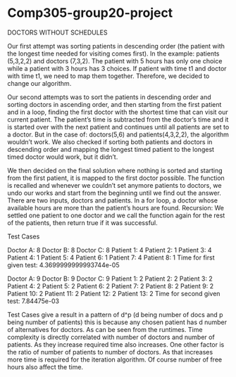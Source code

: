 # Comp305-group20-project
DOCTORS WITHOUT SCHEDULES

Our first attempt was sorting patients in descending order (the patient with the longest time needed for visiting comes first). 
In the example:  patients (5,3,2,2) and doctors (7,3,2). The patient with 5 hours has only one choice while a patient with 3 hours has 3 choices. If patient with time t1 and doctor with time t1, we need to map them together. Therefore, we decided to change our algorithm. 


Our second attempts was to sort the patients in descending order and sorting doctors in ascending order, and then starting from the first patient and in a loop, finding the first doctor with the shortest time that can visit our current patient. The patient’s time is subtracted from the doctor’s time and it is started over with the next patient and continues until all patients are set to a doctor. 
But in the case of: doctors(5,6) and patients(4,3,2,2), the algorithm wouldn’t work. We also checked if sorting both patients and doctors in descending order and mapping the longest timed patient to the longest timed doctor would work, but it didn’t.  

We then decided on the final solution where nothing is sorted and starting from the first patient, it is mapped to the first doctor possible. The function is recalled and whenever we couldn’t set anymore patients to doctors, we undo our works and start from the beginning until we find out the answer. 
There are two inputs, doctors and patients. In a for loop, a doctor whose available hours are more than the patient’s hours are found. 
Recursion: We settled one patient to one doctor and we call the function again for the rest of the patients, then return true if it was successful.






Test Cases

Doctor A: 8
Doctor B: 8
Doctor C: 8
Patient 1: 4
Patient 2: 1
Patient 3: 4
Patient 4: 1
Patient 5: 4
Patient 6: 1
Patient 7: 4
Patient 8: 1
Time for first given test: 4.3699999999993744e-05

Doctor A: 9
Doctor B: 9
Doctor C: 9
Patient 1: 2
Patient 2: 2
Patient 3: 2
Patient 4: 2
Patient 5: 2
Patient 6: 2
Patient 7: 2
Patient 8: 2
Patient 9: 2
Patient 10: 2
Patient 11: 2
Patient 12: 2
Patient 13: 2
Time for second given test: 7.84475e-03

Test Cases give a result in a pattern of d^p (d being number of docs and p being number of patients) this is because any chosen patient has d number of alternatives for doctors. 
As can be seen from  the runtimes. Time complexity is directly correlated with number of doctors and number of patients. As they increase required time also increases. One other factor is the ratio of number of patients to number of doctors. As that increases more time is required for the iteration algorithm. Of course number of free hours also affect the time. 


